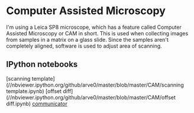 # Computer Assisted Microscopy
I'm using a Leica SP8 microscope, which has a feature called Computer Assisted Microscopy or CAM in short. This is used when collecting images from samples in a matrix on a glass slide. Since the samples aren't completely aligned, software is used to adjust area of scanning.


## IPython notebooks
[scanning template](//nbviewer.ipython.org/github/arve0/master/blob/master/CAM/scanning template.ipynb)
[offset diff](//nbviewer.ipython.org/github/arve0/master/blob/master/CAM/offset diff.ipynb)
[communicator](//nbviewer.ipython.org/github/arve0/master/blob/master/CAM/communicator.ipynb)
